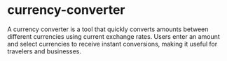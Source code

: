 # currency-converter
A currency converter is a tool that quickly converts amounts between different currencies using current exchange rates. Users enter an amount and select currencies to receive instant conversions, making it useful for travelers and businesses.

